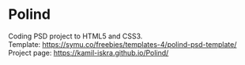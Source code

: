 # Polind
Coding PSD project to HTML5 and CSS3.<br>
Template: https://symu.co/freebies/templates-4/polind-psd-template/
Project page: https://kamil-iskra.github.io/Polind/
